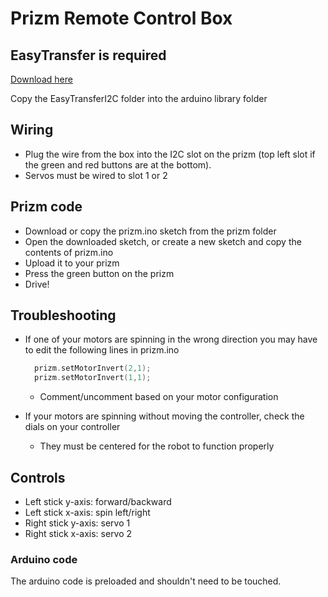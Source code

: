 # Prizm Remote Control Box 

## EasyTransfer is required 
[Download here](https://github.com/madsci1016/Arduino-EasyTransfer) 

Copy the EasyTransferI2C folder into the arduino library folder

## Wiring
- Plug the wire from the box into the I2C slot on the prizm (top left slot if the green and red buttons are at the bottom).
- Servos must be wired to slot 1 or 2

## Prizm code 
- Download or copy the prizm.ino sketch from the prizm folder
- Open the downloaded sketch, or create a new sketch and copy the contents of prizm.ino
- Upload it to your prizm
- Press the green button on the prizm
- Drive!

## Troubleshooting

- If one of your motors are spinning in the wrong direction you may have to edit the following lines in prizm.ino
  ```cpp
    prizm.setMotorInvert(2,1);
    prizm.setMotorInvert(1,1);
  ```
  - Comment/uncomment based on your motor configuration

- If your motors are spinning without moving the controller, check the dials on your controller
  - They must be centered for the robot to function properly 


## Controls
- Left stick y-axis: forward/backward
- Left stick x-axis: spin left/right
- Right stick y-axis: servo 1
- Right stick x-axis: servo 2

### Arduino code
The arduino code is preloaded and shouldn't need to be touched.
